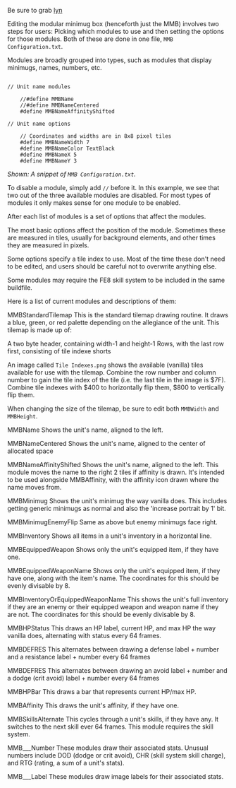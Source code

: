 
Be sure to grab [lyn](http://feuniverse.us/t/ea-asm-tool-lyn-elf2ea-if-you-will/2986)


Editing the modular minimug box (henceforth just the MMB) involves two steps for users: Picking which modules to use and then setting the options for those modules. Both of these are done in one file, `MMB Configuration.txt`.

Modules are broadly grouped into types, such as modules that display minimugs, names, numbers, etc.

```

// Unit name modules

	//#define MMBName
	//#define MMBNameCentered
	#define MMBNameAffinityShifted

// Unit name options

	// Coordinates and widths are in 8x8 pixel tiles
	#define MMBNameWidth 7
	#define MMBNameColor TextBlack
	#define MMBNameX 5
	#define MMBNameY 3

```
*Shown: A snippet of `MMB Configuration.txt`.*

To disable a module, simply add `//` before it. In this example, we see that two out of the three available modules are disabled. For most types of modules it only makes sense for one module to be enabled.


After each list of modules is a set of options that affect the modules.

The most basic options affect the position of the module. Sometimes these are measured in tiles, usually for background elements, and other times they are measured in pixels. 

Some options specify a tile index to use. Most of the time these don't need to be edited, and users should be careful not to overwrite anything else.

Some modules may require the FE8 skill system to be included in the same buildfile.

Here is a list of current modules and descriptions of them:

MMBStandardTilemap
	This is the standard tilemap drawing routine. It draws a blue, green, or red palette depending on the allegiance of the unit. This tilemap is made up of:

A two byte header, containing width-1 and height-1
Rows, with the last row first, consisting of tile indexe shorts

An image called `Tile Indexes.png` shows the available (vanilla) tiles available for use with the tilemap. Combine the row number and column number to gain the tile index of the tile (i.e. the last tile in the image is $7F). Combine tile indexes with $400 to horizontally flip them, $800 to vertically flip them.

When changing the size of the tilemap, be sure to edit both `MMBWidth` and `MMBHeight`.

MMBName
	Shows the unit's name, aligned to the left.

MMBNameCentered
	Shows the unit's name, aligned to the center of allocated space

MMBNameAffinityShifted
	Shows the unit's name, aligned to the left. This module moves the name to the right 2 tiles if affinity is drawn. It's intended to be used alongside MMBAffinity, with the affinity icon drawn where the name moves from.

MMBMinimug
	Shows the unit's minimug the way vanilla does. This includes getting generic minimugs as normal and also the 'increase portrait by 1' bit.

MMBMinimugEnemyFlip
	Same as above but enemy minimugs face right.

MMBInventory
	Shows all items in a unit's inventory in a horizontal line.

MMBEquippedWeapon
	Shows only the unit's equipped item, if they have one.

MMBEquippedWeaponName
	Shows only the unit's equipped item, if they have one, along with the item's name. The coordinates for this should be evenly divisable by 8.

MMBInventoryOrEquippedWeaponName
	This shows the unit's full inventory if they are an enemy or their equipped weapon and weapon name if they are not. The coordinates for this should be evenly divisable by 8.

MMBHPStatus
	This draws an HP label, current HP, and max HP the way vanilla does, alternating with status every 64 frames.

MMBDEFRES
	This alternates between drawing a defense label + number and a resistance label + number every 64 frames

MMBDEFRES
	This alternates between drawing an avoid label + number and a dodge (crit avoid) label + number every 64 frames

MMBHPBar
	This draws a bar that represents current HP/max HP.

MMBAffinity
	This draws the unit's affinity, if they have one.

MMBSkillsAlternate
	This cycles through a unit's skills, if they have any. It switches to the next skill ever 64 frames. This module requires the skill system.

MMB___Number
	These modules draw their associated stats. Unusual numbers include DOD (dodge or crit avoid), CHR (skill system skill charge), and RTG (rating, a sum of a unit's stats).

MMB___Label
	These modules draw image labels for their associated stats. 




